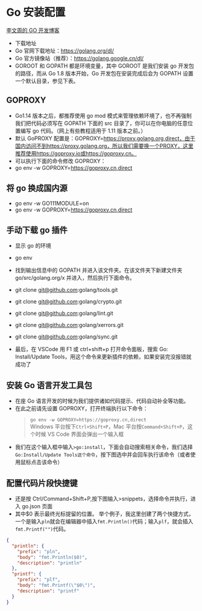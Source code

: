 # Go 安装配置

[李文周的 GO 开发博客][1]

[1]: https://www.liwenzhou.com/posts/Go/go_menu/

- 下载地址
- Go 官网下载地址：https://golang.org/dl/
- Go 官方镜像站（推荐）：https://golang.google.cn/dl/
- GOROOT 和 GOPATH 都是环境变量，其中 GOROOT 是我们安装 go 开发包的路径，而从 Go 1.8 版本开始，Go 开发包在安装完成后会为 GOPATH 设置一个默认目录，参见下表。

## GOPROXY

- Go1.14 版本之后，都推荐使用 go mod 模式来管理依赖环境了，也不再强制我们把代码必须写在 GOPATH 下面的 src 目录了，你可以在你电脑的任意位置编写 go 代码。（网上有些教程适用于 1.11 版本之前。）
- 默认 GoPROXY 配置是：GOPROXY=https://proxy.golang.org,direct，由于国内访问不到https://proxy.golang.org，所以我们需要换一个PROXY，这里推荐使用https://goproxy.io或https://goproxy.cn。
- 可以执行下面的命令修改 GOPROXY：
- go env -w GOPROXY=https://goproxy.cn,direct

## 将 go 换成国内源

- go env -w GO111MODULE=on
- go env -w GOPROXY=https://goproxy.cn,direct

## 手动下载 go 插件

- 显示 go 的环境
- go env

- 找到输出信息中的 GOPATH 并进入该文件夹。在该文件夹下新建文件夹 go/src/golang.org/x 并进入，然后执行下面命令。

- git clone git@github.com:golang/tools.git
- git clone git@github.com:golang/crypto.git
- git clone git@github.com:golang/lint.git
- git clone git@github.com:golang/xerrors.git
- git clone git@github.com:golang/sync.git

- 最后，在 VSCode 用 F1 或 ctrl+shift+p 打开命令面板，搜索 Go: Install/Update Tools，用这个命令来更新插件的依赖，如果安装完没报错就成功了

## 安装 Go 语言开发工具包

- 在座 Go 语言开发的时候为我们提供诸如代码提示、代码自动补全等功能。
- 在此之前请先设置 GOPROXY，打开终端执行以下命令：
  > `go env -w GOPROXY=https://goproxy.cn,direct`  
  > Windows 平台按下`Ctrl+Shift+P`，Mac 平台按`Command+Shift+P`，这个时候 VS Code 界面会弹出一个输入框
- 我们在这个输入框中输入`>go:install`，下面会自动搜索相关命令，我们选择`Go:Install/Update Tools这个命令`，按下图选中并会回车执行该命令（或者使用鼠标点击该命令）

## 配置代码片段快捷键

- 还是按 Ctrl/Command+Shift+P,按下图输入>snippets，选择命令并执行，进入 go.json 页面
- 其中$0 表示最终光标提留的位置。 举个例子，我这里创建了两个快捷方式，一个是输入`pln`就会在编辑器中插入`fmt.Println()`代码；输入`plf`，就会插入`fmt.Printf("")`代码。

```json
{
  "println": {
    "prefix": "pln",
    "body": "fmt.Println($0)",
    "description": "println"
  },
  "printf": {
    "prefix": "plf",
    "body": "fmt.Printf(\"$0\")",
    "description": "printf"
  }
}
```
